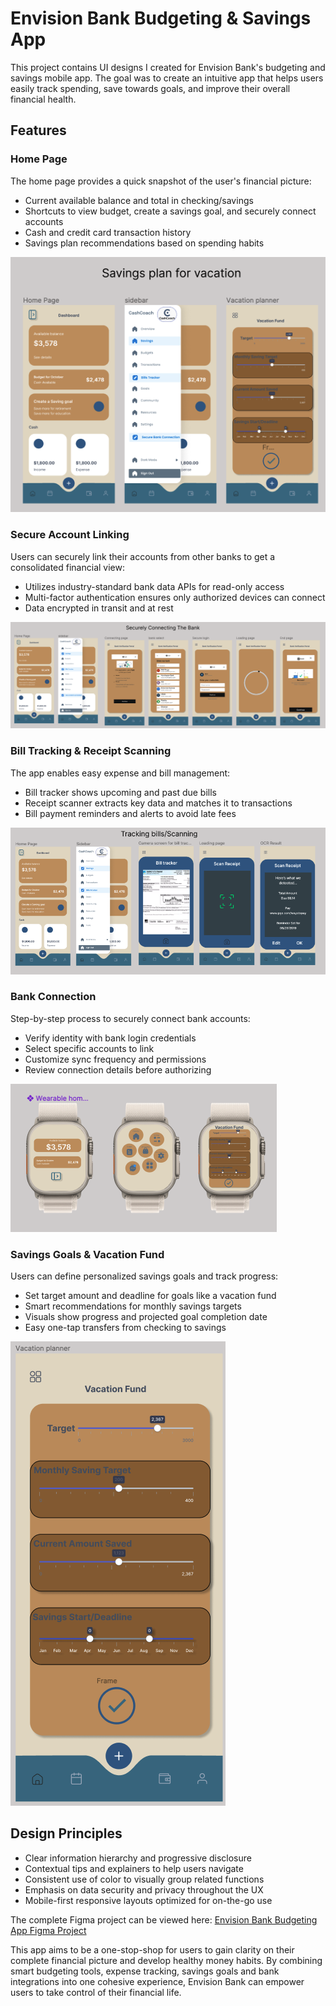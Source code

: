 # Envision Bank Budgeting & Savings App

This project contains UI designs I created for Envision Bank's budgeting and savings mobile app. The goal was to create an intuitive app that helps users easily track spending, save towards goals, and improve their overall financial health.

## Features

### Home Page
The home page provides a quick snapshot of the user's financial picture:
- Current available balance and total in checking/savings 
- Shortcuts to view budget, create a savings goal, and securely connect accounts
- Cash and credit card transaction history
- Savings plan recommendations based on spending habits

![Home Page](Budget_5.png)

### Secure Account Linking
Users can securely link their accounts from other banks to get a consolidated financial view:
- Utilizes industry-standard bank data APIs for read-only access
- Multi-factor authentication ensures only authorized devices can connect
- Data encrypted in transit and at rest

![Account Linking](Budget_3.png) 

### Bill Tracking & Receipt Scanning
The app enables easy expense and bill management:
- Bill tracker shows upcoming and past due bills 
- Receipt scanner extracts key data and matches it to transactions
- Bill payment reminders and alerts to avoid late fees

![Bills & Receipts](Budget_4.png)

### Bank Connection
Step-by-step process to securely connect bank accounts:
- Verify identity with bank login credentials 
- Select specific accounts to link
- Customize sync frequency and permissions
- Review connection details before authorizing

![Bank Connection](Budget_2.png)

### Savings Goals & Vacation Fund
Users can define personalized savings goals and track progress:
- Set target amount and deadline for goals like a vacation fund
- Smart recommendations for monthly savings targets
- Visuals show progress and projected goal completion date
- Easy one-tap transfers from checking to savings

![Savings Goals](Budget_1.png)

## Design Principles
- Clear information hierarchy and progressive disclosure 
- Contextual tips and explainers to help users navigate
- Consistent use of color to visually group related functions
- Emphasis on data security and privacy throughout the UX
- Mobile-first responsive layouts optimized for on-the-go use

The complete Figma project can be viewed here:
[Envision Bank Budgeting App Figma Project](https://www.figma.com/file/Fgy8eqVM73JnEc8d1ToFWT/Budgeting-app?type=design&node-id=0%3A1&mode=design&t=G6LSAxluyu3iCHpA-1)

This app aims to be a one-stop-shop for users to gain clarity on their complete financial picture and develop healthy money habits. By combining smart budgeting tools, expense tracking, savings goals and bank integrations into one cohesive experience, Envision Bank can empower users to take control of their financial life.